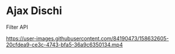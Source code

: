 <h1> Ajax Dischi </h1>

<p> Filter API </p>



https://user-images.githubusercontent.com/84190473/158632605-20cfdea9-ce3c-4743-bfa5-36a9c6350134.mp4

